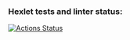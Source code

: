 ### Hexlet tests and linter status:
[![Actions Status](https://github.com/Stitchh626/frontend-project-44/actions/workflows/hexlet-check.yml/badge.svg)](https://github.com/Stitchh626/frontend-project-44/actions)